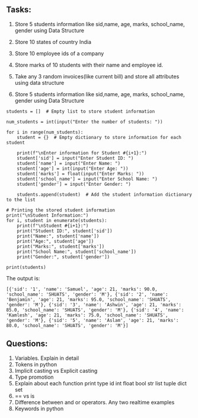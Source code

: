 Tasks:
-------------
1. Store 5 students information like sid,name, age, marks, school_name, gender using Data Structure
2. Store 10 states of country India 
3. Store 10 employee ids of a company 
4. Store marks of 10 students with their name and employee id.
5. Take any 3 random invoices(like current bill) and store all attributes using data structure

1. Store 5 students information like sid,name, age, marks, school_name, gender using Data Structure

```
students = []  # Empty list to store student information

num_students = int(input("Enter the number of students: "))

for i in range(num_students):
    student = {}  # Empty dictionary to store information for each student
    
    print(f"\nEnter information for Student #{i+1}:")
    student['sid'] = input("Enter Student ID: ")
    student['name'] = input("Enter Name: ")
    student['age'] = int(input("Enter Age: "))
    student['marks'] = float(input("Enter Marks: "))
    student['school_name'] = input("Enter School Name: ")
    student['gender'] = input("Enter Gender: ")
    
    students.append(student)  # Add the student information dictionary to the list

# Printing the stored student information
print("\nStudent Information:")
for i, student in enumerate(students):
    print(f"\nStudent #{i+1}:")
    print("Student ID:", student['sid'])
    print("Name:", student['name'])
    print("Age:", student['age'])
    print("Marks:", student['marks'])
    print("School Name:", student['school_name'])
    print("Gender:", student['gender'])

print(students)
```

The output is:
```
[{'sid': '1', 'name': 'Samuel', 'age': 21, 'marks': 90.0, 'school_name': 'SHUATS', 'gender': 'M'}, {'sid': '2', 'name': 'Benjamin', 'age': 21, 'marks': 95.0, 'school_name': 'SHUATS', 'gender': 'M'}, {'sid': '3', 'name': 'Ashwin', 'age': 21, 'marks': 85.0, 'school_name': 'SHUATS', 'gender': 'M'}, {'sid': '4', 'name': 'Kamlesh', 'age': 21, 'marks': 75.0, 'school_name': 'SHUATS', 'gender': 'M'}, {'sid': '5', 'name': 'Aslam', 'age': 21, 'marks': 80.0, 'school_name': 'SHUATS', 'gender': 'M'}]
```


Questions:
--------------
1. Variables. Explain in detail 
2. Tokens in python 
3. Implicit casting vs Explicit casting 
4. Type promotion 
5. Explain about each function 
	print type id int float bool str list tuple dict set 
6. == vs is 
7. Difference between and or operators. Any two realtime examples 
8. Keywords in python

